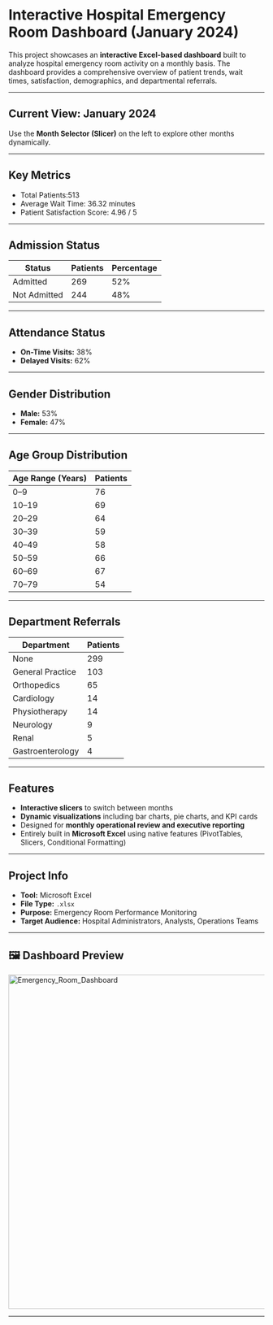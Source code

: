 #  Interactive Hospital Emergency Room Dashboard (January 2024)

This project showcases an **interactive Excel-based dashboard** built to analyze hospital emergency room activity on a monthly basis. The dashboard provides a comprehensive overview of patient trends, wait times, satisfaction, demographics, and departmental referrals.

---

## Current View: January 2024

Use the **Month Selector (Slicer)** on the left to explore other months dynamically.

---

##  Key Metrics

-  Total Patients:513
-  Average Wait Time: 36.32 minutes
-  Patient Satisfaction Score: 4.96 / 5

---

##  Admission Status
| Status        | Patients | Percentage |
|---------------|----------|------------|
| Admitted      | 269      | 52%        |
| Not Admitted  | 244      | 48%        |

---

##  Attendance Status
- **On-Time Visits:** 38%
- **Delayed Visits:** 62%

---

##  Gender Distribution
- **Male:** 53%
- **Female:** 47%

---

##  Age Group Distribution

| Age Range (Years) | Patients |
|-------------------|----------|
| 0–9               | 76       |
| 10–19             | 69       |
| 20–29             | 64       |
| 30–39             | 59       |
| 40–49             | 58       |
| 50–59             | 66       |
| 60–69             | 67       |
| 70–79             | 54       |

---

##  Department Referrals

| Department         | Patients |
|--------------------|----------|
| None               | 299      |
| General Practice   | 103      |
| Orthopedics        | 65       |
| Cardiology         | 14       |
| Physiotherapy      | 14       |
| Neurology          | 9        |
| Renal              | 5        |
| Gastroenterology   | 4        |

---

##  Features

- **Interactive slicers** to switch between months
- **Dynamic visualizations** including bar charts, pie charts, and KPI cards
- Designed for **monthly operational review and executive reporting**
- Entirely built in **Microsoft Excel** using native features (PivotTables, Slicers, Conditional Formatting)

---

## Project Info

- **Tool:** Microsoft Excel
- **File Type:** `.xlsx`
- **Purpose:** Emergency Room Performance Monitoring
- **Target Audience:** Hospital Administrators, Analysts, Operations Teams

---

## 🖼️ Dashboard Preview

<img width="1789" height="658" alt="Emergency_Room_Dashboard" src="https://github.com/user-attachments/assets/2811626a-3e1f-4ddf-8ed9-a7441773a38b" />

---





